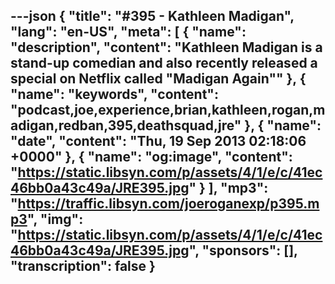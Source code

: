 ---json
{
  "title": "#395 - Kathleen Madigan",
  "lang": "en-US",
  "meta": [
    {
      "name": "description",
      "content": "Kathleen Madigan is a stand-up comedian and also recently released a special on Netflix called \"Madigan Again\""
    },
    {
      "name": "keywords",
      "content": "podcast,joe,experience,brian,kathleen,rogan,madigan,redban,395,deathsquad,jre"
    },
    {
      "name": "date",
      "content": "Thu, 19 Sep 2013 02:18:06 +0000"
    },
    {
      "name": "og:image",
      "content": "https://static.libsyn.com/p/assets/4/1/e/c/41ec46bb0a43c49a/JRE395.jpg"
    }
  ],
  "mp3": "https://traffic.libsyn.com/joeroganexp/p395.mp3",
  "img": "https://static.libsyn.com/p/assets/4/1/e/c/41ec46bb0a43c49a/JRE395.jpg",
  "sponsors": [],
  "transcription": false
}
---
<episode-header />

<timemark seconds="0" />

<transcribe-call-to-action />

<episode-footer />